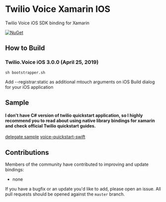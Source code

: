 # Twilio Voice Xamarin IOS

Twilio Voice iOS SDK binding for Xamarin

[![NuGet][nuget-img]][nuget-link]

[nuget-img]: https://img.shields.io/badge/nuget-3.0.0-blue.svg
[nuget-link]: https://www.nuget.org/packages/Twilio.Voice.iOS.XamarinBinding

## How to Build

### Twilio.Voice iOS 3.0.0 (April 25, 2019)
```
sh bootstrapper.sh
```

Add --registrar:static as additional mtouch arguments on iOS Build dialog for your iOS application

## Sample

####  I don't have C# version of twilio quickstart application, so I highly recommend you to read about using native library bindings for xamarin and check official Twilio quickstart guides.

[delegate sample](sample)
[voice-quickstart-swift](https://github.com/twilio/voice-quickstart-swift)

## Contributions

Members of the community have contributed to improving and update bindings:

- none

If you have a bugfix or an update you'd like to add, please open an issue. 
All pull requests should be opened against the `master` branch.
